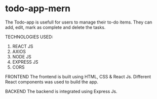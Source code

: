 # todo-app-mern
The Todo-app is usefull for users to manage their to-do items. They can add, edit, mark as complete and delete the tasks. 


TECHNOLOGIES USED:
1. REACT JS
2. AXIOS
3. NODE JS
4. EXPRESS JS
5. CORS

FRONTEND
The frontend is built using HTML, CSS & React Js. Different React components was used to build the app. 

BACKEND
The backend is integrated using Express Js. 
